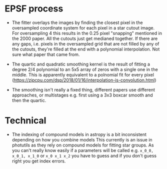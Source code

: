 # EPSF process

- The fitter overlays the images by finding the closest pixel in the oversampled coordinate system
  for each pixel in a star cutout image. For oversampling 4 this results in the 0.25 pixel "snapping"
  mentioned in the 2000 paper. All the cutouts just get medianed together. 
  If there are any gaps, i.e. pixels in the oversampled grid that are 
  not filled by any of the cutouts, they're filled at the end with a polynomial interpolation.
  Not sure what paper that came from.
  

- The quartic and quadratic smoothing kernel is the result of fitting a degree 2/4 polynomial to 
  an 5x5 array of zeros with a single one in the middle. This is apparently equivalent to a polnomial
  fit for every pixel (https://zipcpu.com/dsp/2018/01/16/interpolation-is-convolution.html)
  
- The smoothing isn't really a fixed thing, different papers use different approaches, or multistages
  e.g. first using a 3x3 boxcar smooth and then the quartic.


# Technical

- The indexing of compound models in astropy is a bit inconsistent depending on how you combine models
  This currently is an issue in photutils as they rely on compound models for fitting star groups.
  As you can't really know easily if a parameters will be called e.g. `x_0_0, x_0_1, x_1_0` or 
  `x_0 x_1 x_2` you have to guess and if you don't guess right you get index errors.
